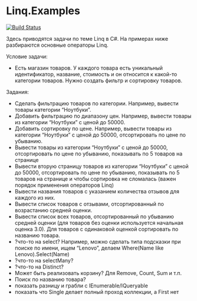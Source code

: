 # Linq.Examples

[![Build Status](https://github.com/blastride/Linq.Examples.svg?branch=main)](https://github.com/blastride/Linq.Examples)

Здесь приводятся задачи по теме Linq в C#.
На примерах ниже разбираются основные операторы Linq.

Условие задачи:
* Есть магазин товаров. 
У каждого товара есть уникальный идентификатор, название, стоимость и он относится к какой-то категории товаров. 
Нужно создать фильтр и сортировку товаров.

Задания:

* Сделать фильтрацию товаров по категории. Например, вывести товары категории “Ноутбуки”.
* Добавить фильтрацию по диапазону цен. Например, вывести товары из категории “Ноутбуки” с ценой до 50000.
* Добавить сортировку по цене. Например, вывести товары из категории “Ноутбуки” с ценой до 50000, отсортировать по цене по убыванию.
* Вывести товары из категории “Ноутбуки” с ценой до 50000, отсортировать по цене по убыванию, показывать по 5 товаров на странице
* Вывести вторую страницу товаров из категории “Ноутбуки” с ценой до 50000, отсортировать по цене по убыванию, показывать по 5 товаров на странице и чтобы сортировка не сломалась (важен порядок применения операторов Linq)
* Вывести названия товаров с указанием количества отзывов для каждого из них.
* Вывести список товаров с отзывами, отсортированный по возрастанию средней оценки.
* Вывести список всех товаров, отсортированный по убыванию средней оценки (для товаров без оценки используется начальная оценка 3.0). Для товаров с одинаковой оценкой сортировать по названию товара.
* ?что-то на select? Например, можно сделать типа подсказки при поиске по имени, ищем “Lenovo”, делаем Where(Name like Lenovo).Select(Name)
* ?что-то на selectMany?
* ?что-то на Distinct?
* Может быть реализовать корзину? Для Remove, Count, Sum и т.п.
* Поиск по названию товара?
* показать разницу и грабли с IEnumerable/IQueryable
* показать что Single делает полный проход коллекции, а First нет